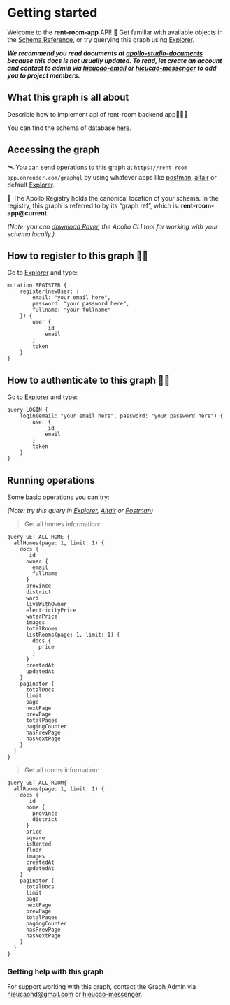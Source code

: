 # Getting started

Welcome to the **rent-room-app** API! 🎉 Get familiar with available objects in the [Schema Reference](https://studio.apollographql.com/graph/rent-room-app/schema/reference?variant=current), or try querying this graph using [Explorer](https://studio.apollographql.com/graph/rent-room-app/explorer?variant=current).

***We recommend you read documents at [apollo-studio-documents](https://studio.apollographql.com/graph/rent-room-app/home?variant=current) because this docs is not usually updated. To read, let create an account and contact to admin via [hieucao-email](mailto:hieucaohd@gmail.com) or [hieucao-messenger](https://www.messenger.com/t/100057157604437/) to add you to project members.***

## What this graph is all about

Describle how to implement api of rent-room backend app🦄🌌✨

You can find the schema of database [here](https://app.diagrams.net/#G1HPKnnqHcs13XUuZdTuJdzJj2-0pGCA00).

## Accessing the graph

🛰 You can send operations to this graph at `https://rent-room-app.onrender.com/graphql` by using whatever apps like [postman](https://chrome.google.com/webstore/detail/postman/fhbjgbiflinjbdggehcddcbncdddomop?hl=vi), [altair](https://chrome.google.com/webstore/detail/altair-graphql-client/flnheeellpciglgpaodhkhmapeljopja) or default [Explorer](https://studio.apollographql.com/graph/rent-room-app/explorer?variant=current).

📇 The Apollo Registry holds the canonical location of your schema. In the registry, this graph is referred to by its “graph ref”, which is: **rent-room-app@current**.

*(Note: you can [download Rover](https://www.apollographql.com/docs/rover/getting-started/), the Apollo CLI tool for working with your schema locally.)*


## How to register to this graph 🔐👀

Go to [Explorer](https://studio.apollographql.com/graph/rent-room-app/explorer?variant=current) and type:

```gql
mutation REGISTER {
    register(newUser: {
        email: "your email here",
        password: "your password here",
        fullname: "your fullname"
    }) {
        user {
            _id
            email
        }
        token
    }
}
```

## How to authenticate to this graph 🔐👀

Go to [Explorer](https://studio.apollographql.com/graph/rent-room-app/explorer?variant=current) and type:

```gql
query LOGIN {
    login(email: "your email here", password: "your password here") {
        user {
            _id
            email
        }
        token
    }
}
```

## Running operations

Some basic operations you can try:

*(Note: try this query in [Explorer](https://studio.apollographql.com/graph/rent-room-app/explorer?variant=current), [Altair](https://chrome.google.com/webstore/detail/altair-graphql-client/flnheeellpciglgpaodhkhmapeljopja) or [Postman](https://chrome.google.com/webstore/detail/postman/fhbjgbiflinjbdggehcddcbncdddomop?hl=vi))*

> Get all homes information:

```gql
query GET_ALL_HOME {
  allHomes(page: 1, limit: 1) {
    docs {
      _id
      owner {
        email
        fullname
      }
      province
      district
      ward
      liveWithOwner
      electricityPrice
      waterPrice
      images
      totalRooms
      listRooms(page: 1, limit: 1) {
        docs {
          price
        }
      }
      createdAt
      updatedAt
    }
    paginator {
      totalDocs
      limit
      page
      nextPage
      prevPage
      totalPages
      pagingCounter
      hasPrevPage
      hasNextPage
    }
  }
}
```

> Get all rooms information:
```gql
query GET_ALL_ROOM{
  allRooms(page: 1, limit: 1) {
    docs {
      _id
      home {
        province
        district
      }
      price
      square
      isRented
      floor
      images
      createdAt
      updatedAt
    }
    paginator {
      totalDocs
      limit
      page
      nextPage
      prevPage
      totalPages
      pagingCounter
      hasPrevPage
      hasNextPage
    }
  }
}
```

### Getting help with this graph

For support working with this graph, contact the Graph Admin via [hieucaohd@gmail.com](mailto:hieucaohd@gmail.com) or [hieucao-messenger](https://www.messenger.com/t/100057157604437/).
